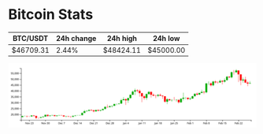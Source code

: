 # Bitcoin Stats

BTC/USDT|24h change|24h high|24h low|
|---|---|---|---|
|$46709.31|2.44%|$48424.11|$45000.00|

<img src="./chart.svg">
